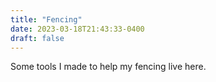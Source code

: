 ```yaml
---
title: "Fencing"
date: 2023-03-18T21:43:33-0400
draft: false
---
```

Some tools I made to help my fencing live here.